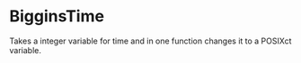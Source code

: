 # BigginsTime
Takes a integer variable for time and in one function changes it to a POSIXct variable.
